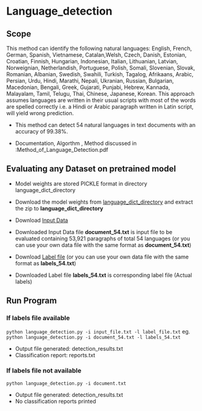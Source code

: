 # Language_detection


## Scope
This method can identify the following natural languages: English, French, German, Spanish, Vietnamese,
Catalan,Welsh, Czech, Danish, Estonian, Croatian, Finnish, Hungarian, Indonesian, Italian,
Lithuanian, Latvian, Norweignian, Netherlandish, Portuguese, Polish, Somali, Slovenian, Slovak,
Romanian, Albanian, Swedish, Swahili, Turkish, Tagalog, Afrikaans, Arabic, Persian, Urdu,
Hindi, Marathi, Nepali, Ukranian, Russian, Bulgarian, Macedonian, Bengali, Greek, Gujarati,
Punjabi, Hebrew, Kannada, Malayalam, Tamil, Telugu, Thai, Chinese, Japanese, Korean. This
approach assumes languages are written in their usual scripts with most of the words are spelled correctly
i.e. a Hindi or Arabic paragraph written in Latin script, will yield wrong prediction.
- This method can detect 54 natural languages in text documents with an accuracy of 99.38%.

- Documentation, Algorthm , Method discussed in :Method_of_Language_Detection.pdf 
## Evaluating any Dataset on pretrained model
- Model weights are stored PICKLE format in  directory language_dict_directory

- Download the model weights from [language_dict_directory](https://drive.google.com/file/d/1ILi1QYFF0RlDD19wIOToSJjmQQnDjCXU/view?usp=sharing) and extract the zip to **language_dict_directory**
- Download [Input Data](https://drive.google.com/file/d/1vFod1VgJpOZw7H9-mHFDr4cKc5DaE1dC/view?usp=sharing)  
- Downloaded Input Data file **document_54.txt** is input file to be evaluated containing 53,921 paragraphs of total 54 languages (or you can use your own data file with the same format as **document_54.txt**)
- Download [Label file](https://drive.google.com/file/d/16OydexD_W6g8kB95HZHrlgpV1PgGOxXM/view?usp=sharing) (or you can use your own data file with the same format as **labels_54.txt**)
- Downloaded Label file **labels_54.txt** is corresponding  label file (Actual labels)

## Run Program ##
### If labels file available ###
`
python language_detection.py -i input_file.txt -l label_file.txt
`
eg.  `python language_detection.py -i document_54.txt -l labels_54.txt`
- Output file generated: detection_results.txt
- Classification report: reports.txt

### If labels file not available ###
`
python language_detection.py -i document.txt
`
- Output file generated: detection_results.txt
- No classification reports printed


